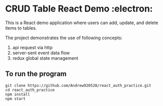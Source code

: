 # CRUD Table React Demo :electron:

This is a React demo application where users can add, update, and delete items to tables.

The project demonstrates the use of following concepts:

1. api request via http
2. server-sent event data flow
3. redux global state management

## To run the program

```
git clone https://github.com/Andrew920528/react_auth_practice.git
cd react_auth_practice
npm install
npm start
```
